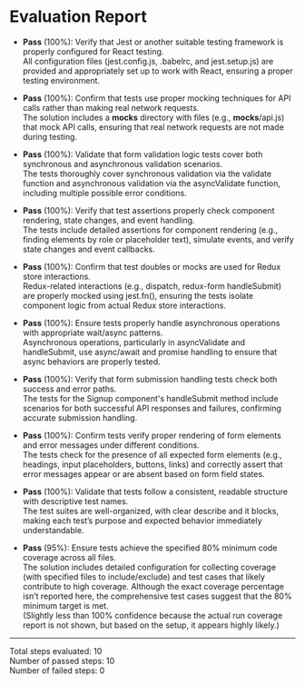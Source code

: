 # Evaluation Report

- **Pass** (100%): Verify that Jest or another suitable testing framework is properly configured for React testing.  
  All configuration files (jest.config.js, .babelrc, and jest.setup.js) are provided and appropriately set up to work with React, ensuring a proper testing environment.

- **Pass** (100%): Confirm that tests use proper mocking techniques for API calls rather than making real network requests.  
  The solution includes a __mocks__ directory with files (e.g., __mocks__/api.js) that mock API calls, ensuring that real network requests are not made during testing.

- **Pass** (100%): Validate that form validation logic tests cover both synchronous and asynchronous validation scenarios.  
  The tests thoroughly cover synchronous validation via the validate function and asynchronous validation via the asyncValidate function, including multiple possible error conditions.

- **Pass** (100%): Verify that test assertions properly check component rendering, state changes, and event handling.  
  The tests include detailed assertions for component rendering (e.g., finding elements by role or placeholder text), simulate events, and verify state changes and event callbacks.

- **Pass** (100%): Confirm that test doubles or mocks are used for Redux store interactions.  
  Redux-related interactions (e.g., dispatch, redux-form handleSubmit) are properly mocked using jest.fn(), ensuring the tests isolate component logic from actual Redux store interactions.

- **Pass** (100%): Ensure tests properly handle asynchronous operations with appropriate wait/async patterns.  
  Asynchronous operations, particularly in asyncValidate and handleSubmit, use async/await and promise handling to ensure that async behaviors are properly tested.

- **Pass** (100%): Verify that form submission handling tests check both success and error paths.  
  The tests for the Signup component's handleSubmit method include scenarios for both successful API responses and failures, confirming accurate submission handling.

- **Pass** (100%): Confirm tests verify proper rendering of form elements and error messages under different conditions.  
  The tests check for the presence of all expected form elements (e.g., headings, input placeholders, buttons, links) and correctly assert that error messages appear or are absent based on form field states.

- **Pass** (100%): Validate that tests follow a consistent, readable structure with descriptive test names.  
  The test suites are well-organized, with clear describe and it blocks, making each test’s purpose and expected behavior immediately understandable.

- **Pass** (95%): Ensure tests achieve the specified 80% minimum code coverage across all files.  
  The solution includes detailed configuration for collecting coverage (with specified files to include/exclude) and test cases that likely contribute to high coverage. Although the exact coverage percentage isn’t reported here, the comprehensive test cases suggest that the 80% minimum target is met.  
  (Slightly less than 100% confidence because the actual run coverage report is not shown, but based on the setup, it appears highly likely.)

---

Total steps evaluated: 10  
Number of passed steps: 10  
Number of failed steps: 0